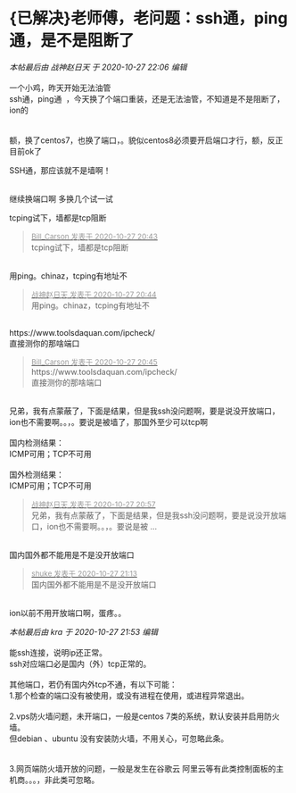 # {已解决}老师傅，老问题：ssh通，ping通，是不是阻断了


<i class="pstatus"> 本帖最后由 战神赵日天 于 2020-10-27 22:06 编辑 </i><br />
<br />
一个小鸡，昨天开始无法油管<br />
ssh通，ping通&nbsp;&nbsp;，今天换了个端口重装，还是无法油管，不知道是不是阻断了，ion的<br />
<br />
<br />
额，换了centos7，也换了端口，。貌似centos8必须要开启端口才行，额，反正目前ok了

SSH通，那应该就不是墙啊！<br />
<br />
<img src="static/image/smiley/default/shocked.gif" smilieid="6" border="0" alt="" /><img src="static/image/smiley/default/shocked.gif" smilieid="6" border="0" alt="" /><img src="static/image/smiley/default/shocked.gif" smilieid="6" border="0" alt="" />

继续换端口啊 多换几个试一试

tcping试下，墙都是tcp阻断

<div class="quote"><blockquote><font size="2"><a href="https://www.hostloc.com/forum.php?mod=redirect&amp;goto=findpost&amp;pid=9361109&amp;ptid=759146" target="_blank"><font color="#999999">Bill_Carson 发表于 2020-10-27 20:43</font></a></font><br />
tcping试下，墙都是tcp阻断</blockquote></div><br />
用ping。chinaz，tcping有地址不

<div class="quote"><blockquote><font size="2"><a href="https://www.hostloc.com/forum.php?mod=redirect&amp;goto=findpost&amp;pid=9361113&amp;ptid=759146" target="_blank"><font color="#999999">战神赵日天 发表于 2020-10-27 20:44</font></a></font><br />
用ping。chinaz，tcping有地址不</blockquote></div><br />
https://www.toolsdaquan.com/ipcheck/<br />
直接测你的那啥端口

<div class="quote"><blockquote><font size="2"><a href="https://www.hostloc.com/forum.php?mod=redirect&amp;goto=findpost&amp;pid=9361119&amp;ptid=759146" target="_blank"><font color="#999999">Bill_Carson 发表于 2020-10-27 20:45</font></a></font><br />
https://www.toolsdaquan.com/ipcheck/<br />
直接测你的那啥端口</blockquote></div><br />
兄弟，我有点蒙蔽了，下面是结果，但是我ssh没问题啊，要是说没开放端口，ion也不需要啊。。，。要说是被墙了，那国外至少可以tcp啊<br />
<br />
国内检测结果：<br />
ICMP可用；TCP不可用<br />
<br />
国外检测结果：<br />
ICMP可用；TCP不可用

<div class="quote"><blockquote><font size="2"><a href="https://www.hostloc.com/forum.php?mod=redirect&amp;goto=findpost&amp;pid=9361199&amp;ptid=759146" target="_blank"><font color="#999999">战神赵日天 发表于 2020-10-27 20:57</font></a></font><br />
兄弟，我有点蒙蔽了，下面是结果，但是我ssh没问题啊，要是说没开放端口，ion也不需要啊。。，。要说是被 ...</blockquote></div><br />
国内国外都不能用是不是没开放端口

<div class="quote"><blockquote><font size="2"><a href="https://www.hostloc.com/forum.php?mod=redirect&amp;goto=findpost&amp;pid=9361268&amp;ptid=759146" target="_blank"><font color="#999999">shuke 发表于 2020-10-27 21:13</font></a></font><br />
国内国外都不能用是不是没开放端口</blockquote></div><br />
ion以前不用开放端口啊，蛋疼。。

<i class="pstatus"> 本帖最后由 kra 于 2020-10-27 21:53 编辑 </i><br />
<br />
能ssh连接，说明ip还正常<img src="static/image/smiley/default/lol.gif" smilieid="12" border="0" alt="" />。<br />
ssh对应端口必是国内（外）tcp正常的。<br />
<br />
其他端口，若仍有国内外tcp不通，有以下可能：<br />
1.那个检查的端口没有被使用，或没有进程在使用，或进程异常退出。<br />
<br />
2.vps防火墙问题，未开端口，一般是centos 7类的系统，默认安装并启用防火墙。<br />
但debian 、ubuntu 没有安装防火墙，不用关心，可忽略此条。<br />
<br />
<br />
3.网页端防火墙开放的问题，一般是发生在谷歌云 阿里云等有此类控制面板的主机商。。。，非此类可忽略。
